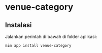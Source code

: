 # venue-category

## Instalasi

Jalankan perintah di bawah di folder aplikasi:

```
mim app install venue-category
```
